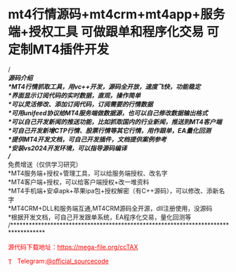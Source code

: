 # mt4行情源码+mt4crm+mt4app+服务端+授权工具 可做跟单和程序化交易 可定制MT4插件开发

/***********************************************************************************<br>源码介绍<br>*MT4行情抓取工具，用vc++开发，源码全开放，速度飞快，功能稳定<br>*界面显示订阅代码的实时数据，直观，操作简单<br>*可以灵活修改、添加订阅代码，订阅需要的行情数据<br>*可用unifeed协议给MT4服务端做数据源，也可以自己修改数据输出格式<br>*可以自己开发新闻的推送功能，比如抓取国内的行业新闻，推送到MT4客户端<br>*可自己开发新增CTP行情、股票行情等其它行情，用作跟单，EA量化回测<br>*提供MT4开发文档，可自己开发插件，文档提供案例参考<br>*安装vs2024开发环境，可以指导源码编译<br>/***********************************************************************************<br>免费增送（仅供学习研究）<br>*MT4服务端+授权+管理工具，可以给服务端授权、改名字<br>*MT4客户端+授权，可以给客户端授权+改一堆资料<br>*MT4手机端+安卓apk+苹果ipa包+授权解密（有C++源码），可以修改、添新名字<br>*MT4CRM+DLL和服务端互通,MT4CRM源码全开源，dll注册使用，没源码<br>*根据开发文档，可自己开发跟单系统，EA程序化交易，量化回测等<br>/***********************************************************************************<br>


<p style="color: red;">源代码下载地址：<a href="https://mega-file.org/ccTAX" style="color: red;">https://mega-file.org/ccTAX</a></p><p style="color: red;"><img src="https://cdn-icons-png.flaticon.com/512/2111/2111646.png" alt="Telegram Icon" style="width: 16px; vertical-align: middle; margin-right: 5px;">Telegram:<a href="https://t.me/official_sourcecode" style="color: red;">@official_sourcecode</a></p>